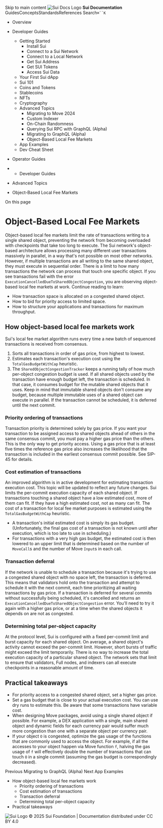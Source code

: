 Skip to main content
![Sui Docs Logo](https://docs.sui.io/img/sui-logo.svg)
**Sui Documentation**
GuidesConceptsStandardsReferences
Search`⌘``K`
  * Overview
  * Developer Guides
    * Getting Started
      * Install Sui
      * Connect to a Sui Network
      * Connect to a Local Network
      * Get Sui Address
      * Get SUI Tokens
      * Access Sui Data
    * Your First Sui dApp
    * Sui 101
    * Coins and Tokens
    * Stablecoins
    * NFTs
    * Cryptography
    * Advanced Topics
      * Migrating to Move 2024
      * Custom Indexer
      * On-Chain Randomness
      * Querying Sui RPC with GraphQL (Alpha)
      * Migrating to GraphQL (Alpha)
      * Object-Based Local Fee Markets
    * App Examples
    * Dev Cheat Sheet
  * Operator Guides


  *   * Developer Guides
  * Advanced Topics
  * Object-Based Local Fee Markets


On this page
# Object-Based Local Fee Markets
Object-based local fee markets limit the rate of transactions writing to a single shared object, preventing the network from becoming overloaded with checkpoints that take too long to execute.
The Sui network's object-based architecture allows processing many different user transactions massively in parallel, in a way that's not possible on most other networks. However, if multiple transactions are all writing to the same shared object, they must execute in sequential order. There is a limit to how many transactions the network can process that touch one specific object.
If you see transactions fail with the error `ExecutionCancelledDueToSharedObjectCongestion`, you are observing object-based local fee markets at work. Continue reading to learn:
  * How transaction space is allocated on a congested shared object.
  * How to bid for priority access to limited space.
  * How to structure your applications and transactions for maximum throughput.


## How object-based local fee markets work​
Sui's local fee market algorithm runs every time a new batch of sequenced transactions is received from consensus.
  1. Sorts all transactions in order of gas price, from highest to lowest.
  2. Estimates each transaction's execution cost using the `TotalGasBudgetWithCap` heuristic.
  3. The `SharedObjectCongestionTracker` keeps a running tally of how much per-object congestion budget is used. If all shared objects used by the transaction have enough budget left, the transaction is scheduled. In that case, it consumes budget for the mutable shared objects that it uses. Keep in mind that immutable shared objects don't consume any budget, because multiple immutable uses of a shared object can execute in parallel. If the transaction cannot be scheduled, it is deferred until the next commit.


### Priority ordering of transactions​
Transaction priority is determined solely by gas price. If you want your transaction to be assigned access to shared objects ahead of others in the same consensus commit, you must pay a higher gas price than the others. This is the only way to get priority access.
Using a gas price that is at least five times the reference gas price also increases the likelihood that the transaction is included in the earliest consensus commit possible. See SIP-45 for details.
### Cost estimation of transactions​
An improved algorithm is in active development for estimating transaction execution cost. This topic will be updated to reflect any future changes.
Sui limits the per-commit execution capacity of each shared object. If transactions touching a shared object have a low estimated cost, more of them can fit. If they have a high estimated cost, not as many can fit.
The cost of a transaction for local fee market purposes is estimated using the `TotalGasBudgetWithCap` heuristic.
  * A transaction's initial estimated cost is simply its gas budget. (Unfortunately, the final gas cost of a transaction is not known until after execution, which is too late to use in scheduling.)
  * For transactions with a very high gas budget, the estimated cost is then lowered to an upper limit that is determined based on the number of `MoveCall`s and the number of Move `Input`s in each call.


### Transaction deferral​
If the network is unable to schedule a transaction because it's trying to use a congested shared object with no space left, the transaction is deferred. This means that validators hold onto the transaction and attempt to schedule it with the next commit, each time prioritizing all waiting transactions by gas price.
If a transaction is deferred for several commits without successfully being scheduled, it's cancelled and returns an `ExecutionCancelledDueToSharedObjectCongestion` error. You'll need to try it again with a higher gas price, or at a time when the shared objects it depends on are not as congested.
### Determining total per-object capacity​
At the protocol level, Sui is configured with a fixed per-commit limit and burst capacity for each shared object. On average, a shared object's activity cannot exceed the per-commit limit. However, short bursts of traffic might exceed the limit temporarily.
There is no way to increase the total execution capacity of a particular shared object. The network sets that limit to ensure that validators, Full nodes, and indexers can all execute checkpoints in a reasonable amount of time.
## Practical takeaways​
  * For priority access to a congested shared object, set a higher gas price.
  * Set a gas budget that is close to your actual execution cost. You can use dry runs to estimate this. Be aware that some transactions have variable cost.
  * When designing Move packages, avoid using a single shared object if possible. For example, a DEX application with a single, main shared object and dynamic fields for each currency pair would suffer much more congestion than one with a separate object per currency pair.
  * If your object `O` is congested, optimize the gas usage of the functions that are commonly used to access the object. For example, if all the accesses to your object happen via Move function `f`, halving the gas usage of `f` will effectively double the number of transactions that can touch `O` in a single commit (assuming the gas budget is correspondingly decreased).


Previous
Migrating to GraphQL (Alpha)
Next
App Examples
  * How object-based local fee markets work
    * Priority ordering of transactions
    * Cost estimation of transactions
    * Transaction deferral
    * Determining total per-object capacity
  * Practical takeaways


![Sui Logo](https://docs.sui.io/img/sui-logo-footer.svg)
© 2025 Sui Foundation | Documentation distributed under CC BY 4.0
